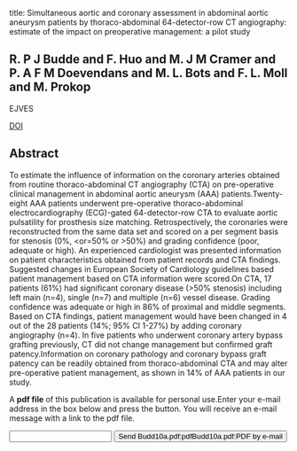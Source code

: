 title: Simultaneous aortic and coronary assessment in abdominal aortic aneurysm patients by thoraco-abdominal 64-detector-row CT angiography: estimate of the impact on preoperative management: a pilot study

## R. P J Budde and F. Huo and M. J M Cramer and P. A F M Doevendans and M. L. Bots and F. L. Moll and M. Prokop
EJVES

<a href="https://doi.org/10.1016/j.ejvs.2010.03.032">DOI</a>

## Abstract
To estimate the influence of information on the coronary arteries obtained from routine thoraco-abdominal CT angiography (CTA) on pre-operative clinical management in abdominal aortic aneurysm (AAA) patients.Twenty-eight AAA patients underwent pre-operative thoraco-abdominal electrocardiography (ECG)-gated 64-detector-row CTA to evaluate aortic pulsatility for prosthesis size matching. Retrospectively, the coronaries were reconstructed from the same data set and scored on a per segment basis for stenosis (0%, <or=50% or >50%) and grading confidence (poor, adequate or high). An experienced cardiologist was presented information on patient characteristics obtained from patient records and CTA findings. Suggested changes in European Society of Cardiology guidelines based patient management based on CTA information were scored.On CTA, 17 patients (61%) had significant coronary disease (>50% stenosis) including left main (n=4), single (n=7) and multiple (n=6) vessel disease. Grading confidence was adequate or high in 86% of proximal and middle segments. Based on CTA findings, patient management would have been changed in 4 out of the 28 patients (14%; 95% CI 1-27%) by adding coronary angiography (n=4). In five patients who underwent coronary artery bypass grafting previously, CT did not change management but confirmed graft patency.Information on coronary pathology and coronary bypass graft patency can be readily obtained from thoraco-abdominal CTA and may alter pre-operative patient management, as shown in 14% of AAA patients in our study.

A <b>pdf file</b> of this publication is available for personal use.Enter your e-mail address in the box below and press the button. You will receive an e-mail message with a link to the pdf file.
<form action="sender.php">  <input type="text" name="email">  <input type="submit" value="Send Budd10a.pdf:pdfBudd10a.pdf:PDF by e-mail"></form>
